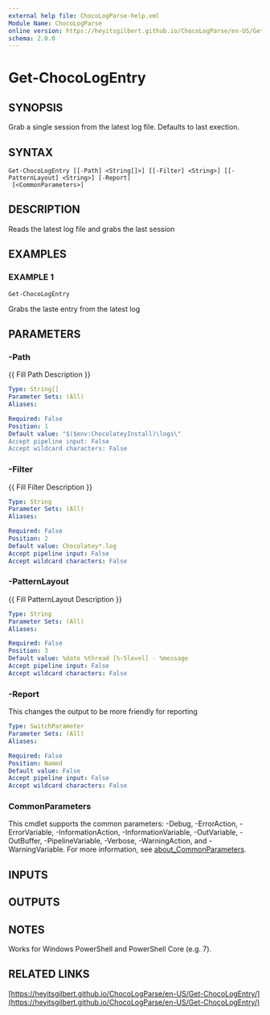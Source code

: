 ```yaml
---
external help file: ChocoLogParse-help.xml
Module Name: ChocoLogParse
online version: https://heyitsgilbert.github.io/ChocoLogParse/en-US/Get-ChocoLogEntry/
schema: 2.0.0
---
```


# Get-ChocoLogEntry

## SYNOPSIS
Grab a single session from the latest log file.
Defaults to last exection.

## SYNTAX

```
Get-ChocoLogEntry [[-Path] <String[]>] [[-Filter] <String>] [[-PatternLayout] <String>] [-Report]
 [<CommonParameters>]
```

## DESCRIPTION
Reads the latest log file and grabs the last session

## EXAMPLES

### EXAMPLE 1
```
Get-ChocoLogEntry
```

Grabs the laste entry from the latest log

## PARAMETERS

### -Path
{{ Fill Path Description }}

```yaml
Type: String[]
Parameter Sets: (All)
Aliases:

Required: False
Position: 1
Default value: "$($env:ChocolateyInstall)\logs\"
Accept pipeline input: False
Accept wildcard characters: False
```

### -Filter
{{ Fill Filter Description }}

```yaml
Type: String
Parameter Sets: (All)
Aliases:

Required: False
Position: 2
Default value: Chocolatey*.log
Accept pipeline input: False
Accept wildcard characters: False
```

### -PatternLayout
{{ Fill PatternLayout Description }}

```yaml
Type: String
Parameter Sets: (All)
Aliases:

Required: False
Position: 3
Default value: %date %thread [%-5level] - %message
Accept pipeline input: False
Accept wildcard characters: False
```

### -Report
This changes the output to be more friendly for reporting

```yaml
Type: SwitchParameter
Parameter Sets: (All)
Aliases:

Required: False
Position: Named
Default value: False
Accept pipeline input: False
Accept wildcard characters: False
```

### CommonParameters
This cmdlet supports the common parameters: -Debug, -ErrorAction, -ErrorVariable, -InformationAction, -InformationVariable, -OutVariable, -OutBuffer, -PipelineVariable, -Verbose, -WarningAction, and -WarningVariable. For more information, see [about_CommonParameters](http://go.microsoft.com/fwlink/?LinkID=113216).

## INPUTS

## OUTPUTS

## NOTES
Works for Windows PowerShell and PowerShell Core (e.g.
7).

## RELATED LINKS

[https://heyitsgilbert.github.io/ChocoLogParse/en-US/Get-ChocoLogEntry/](https://heyitsgilbert.github.io/ChocoLogParse/en-US/Get-ChocoLogEntry/)

